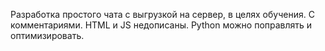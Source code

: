 Разработка простого чата с выгрузкой на сервер, в целях обучения. 
С комментариями. 
HTML и JS недописаны. 
Python можно поправлять и оптимизировать. 
